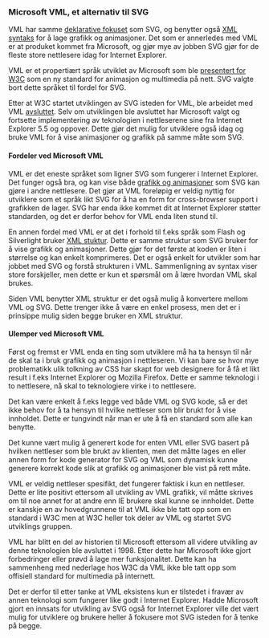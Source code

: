 ### Microsoft VML, et alternativ til SVG ###

VML har samme [deklarative fokuset][1] som SVG, og benytter også [XML syntaks][1]
for å lage grafikk og animasjoner. Det som er annerledes med VML er at produket
kommet fra Microsoft, og gjør mye av jobben SVG gjør for de fleste store
nettlesere idag for Internet Explorer.

VML er et propertiært språk utviklet av Microsoft som ble [presentert for W3C][2]
som en ny standard for animasjon og multimedia på nett. SVG valgte bort dette
språket til fordel for SVG.

Etter at W3C startet utviklingen av SVG isteden for VML, ble arbeidet med VML
[avsluttet][2]. Selv om utviklingen ble avsluttet har Microsoft valgt og fortsette
implementering av teknologien i nettleserene sine fra Internet Explorer 5.5 og
oppover. Dette gjør det mulig for utviklere også idag og bruke VML for å vise
animasjoner og grafikk på samme måte som SVG.

#### Fordeler ved Microsoft VML ####

VML er det eneste språket som ligner SVG som fungerer i Internet Explorer. Det
funger også bra, og kan vise både [grafikk og animasjoner][1] som SVG kan gjøre i andre
nettlesere. Det gjør at VML foreløpig er veldig nyttig for utviklere som et språk
likt SVG for å ha en form for cross-browser support i grafikken de lager. SVG
har enda ikke kommet dit at Internet Explorer støtter standarden, og det er derfor
behov for VML enda liten stund til.

En annen fordel med VML er at det i forhold til f.eks språk som Flash og
Silverlight bruker [XML stuktur][1]. Dette er samme struktur som SVG bruker for å vise
grafikk og animasjoner. Dette gjør for det første at koden er liten i størrelse
og kan enkelt komprimeres. Det er også enkelt for utvikler som har jobbet med
SVG og forstå strukturen i VML. Sammenligning av syntax viser store forskjeller,
men dette er kun et spørsmål om å lære hvordan VML skal brukes. 

Siden VML benytter XML struktur er det også mulig å konvertere mellom VML og SVG.
Dette trenger ikke å være en enkel prosess, men det er i prinsippe mulig siden
begge bruker en XML struktur.

#### Ulemper ved Microsoft VML ####

Først og fremst er VML enda en ting som utviklere må ha ta hensyn til når de
skal ta i bruk grafikk og animasjon i nettleseren. Vi kan bare se hvor mye 
problematikk ulik tolkning av CSS har skapt for web designere for å få et likt
result i f.eks Internet Explorer og Mozilla Firefox. Dette er samme teknologi i
to nettlesere, nå skal to teknologiere virke i to nettlesere.

Det kan være enkelt å f.eks legge ved både VML og SVG kode, så er det ikke behov
for å ta hensyn til hvilke nettleser som blir brukt for å vise innholdet. Dette
er tungvindt når man er ute å få en standard som alle kan benytte. 

Det kunne vært mulig å generert kode for enten VML eller SVG basert på hvilken
nettleser som ble brukt av klienten, men det måtte lages en eller annen form for
kode generator for SVG og VML som dynamisk kunne generere korrekt kode slik at
grafikk og animasjoner ble vist på rett måte.

VML er veldig nettleser spesifikt, det fungerer faktisk i kun en nettleser. Dette
er lite positivt ettersom all utvikling av VML grafikk, vil måtte skrives om til
noe annet for at andre enn IE brukere skal kunne se innholdet. Dette er kanskje
en av hovedgrunnene til at VML ikke ble tatt opp som en standard i W3C men at
W3C heller tok deler av VML og startet SVG utviklings gruppen.

VML har blitt en del av historien til Microsoft ettersom all videre utvikling
av denne teknologien ble avsluttet i 1998. Etter dette har Microsoft ikke gjort
forbedringer eller prøvd å lage mer funksjonalitet. Dette kan ha sammenheng med
nederlage hos W3C da VML ikke ble tatt opp som offisiell standard for multimedia
på internett.

Det er derfor til etter tanke at VML eksistens kun er tilstedet i fravær av annen
teknologi som fungerer like godt i Internet Explorer. Hadde Microsoft gjort en
innsats for utvikling av SVG også for Internet Explorer ville det vært mulig for
utviklere og brukere heller å fokusere mot SVG isteden for å tenke på begge. 

[1]: http://msdn.microsoft.com/en-us/library/bb250524%28VS.85%29.aspx "Vector Markup Language(VML), Microsoft, read 2010-05-27"
[2]: http://en.wikipedia.org/wiki/Vector_Markup_Language "Vector Markup Language, Wikipeida, read 2010-05-27"
